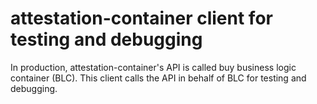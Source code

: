 # attestation-container client for testing and debugging

In production, attestation-container's API is called buy business logic container (BLC).
This client calls the API in behalf of BLC for testing and debugging.